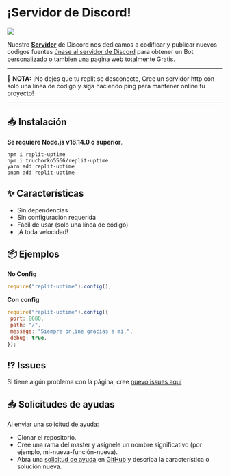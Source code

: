 # ¡Servidor de Discord!
<a href="https://teamarcades.xyz/discord">
    <img src="https://discord.com/api/guilds/935157109761388554/widget.png?style=banner2">
</a>

Nuestro [**Servidor**](https://teamarcades.xyz/discord) de Discord nos dedicamos a codificar y publicar nuevos codigos fuentes [únase al servidor de Discord](https://teamarcades.xyz/discord) para obtener un Bot personalizado o tambien una pagina web totalmente Gratis.

---

**📌 NOTA:** ¡No dejes que tu replit se desconecte, Cree un servidor http con solo una línea de código y siga haciendo ping para mantener online tu proyecto!

---

## 📥 Instalación

**Se requiere Node.js v18.14.0 o superior**.

```
npm i replit-uptime
npm i truchorko5566/replit-uptime
yarn add replit-uptime
pnpm add replit-uptime
```

## ✨ Características

- Sin dependencias
- Sin configuración requerida
- Fácil de usar (solo una línea de código)
- ¡A toda velocidad!

## 📦 Ejemplos

**No Config**

```javascript
require("replit-uptime").config();
```

**Con config**

```javascript
require("replit-uptime").config({
 port: 8080,
 path: "/",
 message: "Siempre online gracias a mi.",
 debug: true,
});
```

## ⁉️ Issues

Si tiene algún problema con la página, cree [nuevo issues aquí](https://github.com/Truchorko5566/replit-uptime/issues)

## 📥 Solicitudes de ayudas

Al enviar una solicitud de ayuda:

- Clonar el repositorio.
- Cree una rama del master y asígnele un nombre significativo (por ejemplo, mi-nueva-función-nueva).
- Abra una [solicitud de ayuda](https://github.com/Truchorko5566/replit-uptime/pulls) en [GitHub](https://github.com) y describa la característica o solución nueva.
